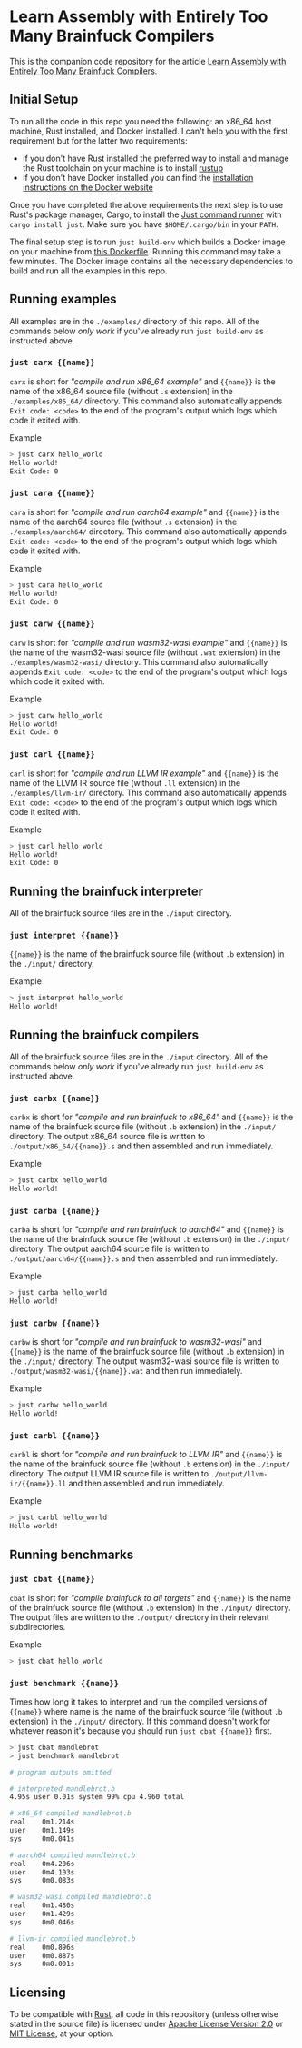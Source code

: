 # Learn Assembly with Entirely Too Many Brainfuck Compilers

This is the companion code repository for the article [Learn Assembly with Entirely Too Many Brainfuck Compilers]().

## Initial Setup

To run all the code in this repo you need the following: an x86_64 host machine, Rust installed, and Docker installed. I can't help you with the first requirement but for the latter two requirements:
- if you don't have Rust installed the preferred way to install and manage the Rust toolchain on your machine is to install [rustup](https://rustup.rs/)
- if you don't have Docker installed you can find the [installation instructions on the Docker website](https://docs.docker.com/get-docker/)

Once you have completed the above requirements the next step is to use Rust's package manager, Cargo, to install the [Just command runner](https://github.com/casey/just) with `cargo install just`. Make sure you have `$HOME/.cargo/bin` in your `PATH`.

The final setup step is to run `just build-env` which builds a Docker image on your machine from [this Dockerfile](). Running this command may take a few minutes. The Docker image contains all the necessary dependencies to build and run all the examples in this repo.

## Running examples

All examples are in the `./examples/` directory of this repo. All of the commands below _only work_ if you've already run `just build-env` as instructed above.

### `just carx {{name}}`

`carx` is short for *"compile and run x86_64 example"* and `{{name}}` is the name of the x86_64 source file (without `.s` extension) in the `./examples/x86_64/` directory. This command also automatically appends `Exit code: <code>` to the end of the program's output which logs which code it exited with.

Example

```sh
> just carx hello_world
Hello world!
Exit Code: 0
```

### `just cara {{name}}`

`cara` is short for *"compile and run aarch64 example"* and `{{name}}` is the name of the aarch64 source file (without `.s` extension) in the `./examples/aarch64/` directory. This command also automatically appends `Exit code: <code>` to the end of the program's output which logs which code it exited with.

Example

```sh
> just cara hello_world
Hello world!
Exit Code: 0
```

### `just carw {{name}}`

`carw` is short for *"compile and run wasm32-wasi example"* and `{{name}}` is the name of the wasm32-wasi source file (without `.wat` extension) in the `./examples/wasm32-wasi/` directory. This command also automatically appends `Exit code: <code>` to the end of the program's output which logs which code it exited with.

Example

```sh
> just carw hello_world
Hello world!
Exit Code: 0
```

### `just carl {{name}}`

`carl` is short for *"compile and run LLVM IR example"* and `{{name}}` is the name of the LLVM IR source file (without `.ll` extension) in the `./examples/llvm-ir/` directory. This command also automatically appends `Exit code: <code>` to the end of the program's output which logs which code it exited with.

Example

```sh
> just carl hello_world
Hello world!
Exit Code: 0
```

## Running the brainfuck interpreter

All of the brainfuck source files are in the `./input` directory.

### `just interpret {{name}}`

`{{name}}` is the name of the brainfuck source file (without `.b` extension) in the `./input/` directory.

Example

```sh
> just interpret hello_world
Hello world!
```

## Running the brainfuck compilers

All of the brainfuck source files are in the `./input` directory. All of the commands below _only work_ if you've already run `just build-env` as instructed above.

### `just carbx {{name}}`

`carbx` is short for *"compile and run brainfuck to x86_64"* and `{{name}}` is the name of the brainfuck source file (without `.b` extension) in the `./input/` directory. The output x86_64 source file is written to `./output/x86_64/{{name}}.s` and then assembled and run immediately.

Example

```sh
> just carbx hello_world
Hello world!
```

### `just carba {{name}}`

`carba` is short for *"compile and run brainfuck to aarch64"* and `{{name}}` is the name of the brainfuck source file (without `.b` extension) in the `./input/` directory. The output aarch64 source file is written to `./output/aarch64/{{name}}.s` and then assembled and run immediately.

Example

```sh
> just carba hello_world
Hello world!
```

### `just carbw {{name}}`

`carbw` is short for *"compile and run brainfuck to wasm32-wasi"* and `{{name}}` is the name of the brainfuck source file (without `.b` extension) in the `./input/` directory. The output wasm32-wasi source file is written to `./output/wasm32-wasi/{{name}}.wat` and then run immediately.

Example

```sh
> just carbw hello_world
Hello world!
```

### `just carbl {{name}}`

`carbl` is short for *"compile and run brainfuck to LLVM IR"* and `{{name}}` is the name of the brainfuck source file (without `.b` extension) in the `./input/` directory. The output LLVM IR source file is written to `./output/llvm-ir/{{name}}.ll` and then assembled and run immediately.

Example

```sh
> just carbl hello_world
Hello world!
```

## Running benchmarks

### `just cbat {{name}}`

`cbat` is short for *"compile brainfuck to all targets"* and `{{name}}` is the name of the brainfuck source file (without `.b` extension) in the `./input/` directory. The output files are written to the `./output/` directory in their relevant subdirectories.

Example

```sh
> just cbat hello_world
```

### `just benchmark {{name}}`

Times how long it takes to interpret and run the compiled versions of `{{name}}` where name is the name of the brainfuck source file (without `.b` extension) in the `./input/` directory. If this command doesn't work for whatever reason it's because you should run `just cbat {{name}}` first.

```sh
> just cbat mandlebrot
> just benchmark mandlebrot

# program outputs omitted

# interpreted mandlebrot.b
4.95s user 0.01s system 99% cpu 4.960 total

# x86_64 compiled mandlebrot.b
real    0m1.214s
user    0m1.149s
sys     0m0.041s

# aarch64 compiled mandlebrot.b
real    0m4.206s
user    0m4.103s
sys     0m0.083s

# wasm32-wasi compiled mandlebrot.b
real    0m1.480s
user    0m1.429s
sys     0m0.046s

# llvm-ir compiled mandlebrot.b
real    0m0.896s
user    0m0.887s
sys     0m0.001s
```

## Licensing

To be compatible with [Rust](https://github.com/rust-lang/rust), all code in this repository (unless otherwise stated in the source file) is licensed under [Apache License Version 2.0](./license-apache) or [MIT License](./license-mit), at your option.
